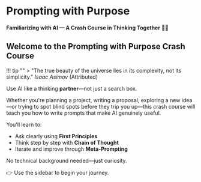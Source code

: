 
# Prompting with Purpose

**Familiarizing with AI — A Crash Course in Thinking Together** 🧠💭

## Welcome to the Prompting with Purpose Crash Course

!!! tip ""
    > "The true beauty of the universe lies in its complexity, not its simplicity." _Isaac Asimov_ (Attributed)

Use AI like a thinking **partner**—not just a search box.

Whether you're planning a project, writing a proposal, exploring a new idea—or trying to spot blind spots before they trip you up—this crash course will teach you how to write prompts that make AI genuinely useful.

You'll learn to:

- Ask clearly using **First Principles**
- Think step by step with **Chain of Thought**
- Iterate and improve through **Meta-Prompting**

No technical background needed—just curiosity.

👉 Use the sidebar to begin your journey.
